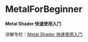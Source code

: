 # MetalForBeginner

**Metal Shader 快速使用入门**

讲解专栏：[Metal Shader 快速使用入门](https://xiaozhuanlan.com/metalforbeginner)

